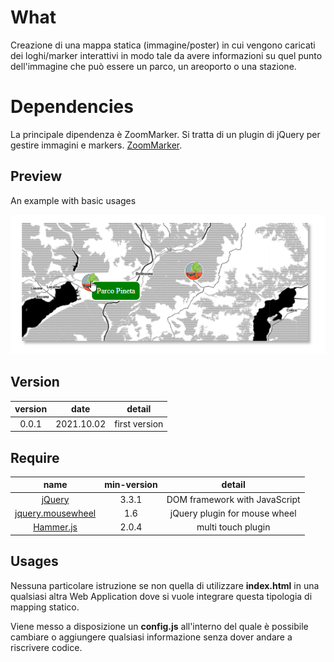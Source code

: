 # What

Creazione di una mappa statica (immagine/poster) in cui vengono caricati dei loghi/marker interattivi in modo tale da
avere informazioni su quel punto dell'immagine che può essere un parco, un areoporto o una stazione. 

# Dependencies
La principale dipendenza è ZoomMarker. Si tratta di un plugin di jQuery per gestire immagini e markers.
[ZoomMarker](https://github.com/NoticeVengus/ZoomMarker).


## Preview
An example with basic usages

![image-1.png](./image-1.png)


## Version

| version  | date | detail        | 
| :-------:|:----:|:-------------:|
| 0.0.1    | 2021.10.02 | first version   |

## Require

| name  | min-version | detail    |
| :-------:|:----:|:-------------:|
| [jQuery](http://jquery.com/)   | 3.3.1  | DOM framework with JavaScript |
| [jquery.mousewheel](http://plugins.jquery.com/mousewheel/)   | 1.6  | jQuery plugin for mouse wheel |
| [Hammer.js](http://hammerjs.github.io/)| 2.0.4| multi touch plugin    |


## Usages
Nessuna particolare istruzione se non quella di utilizzare **index.html** in una qualsiasi altra Web Application dove
si vuole integrare questa tipologia di mapping statico.

Viene messo a disposizione un **config.js** all'interno del quale è possibile cambiare o aggiungere qualsiasi informazione 
senza dover andare a riscrivere codice.
